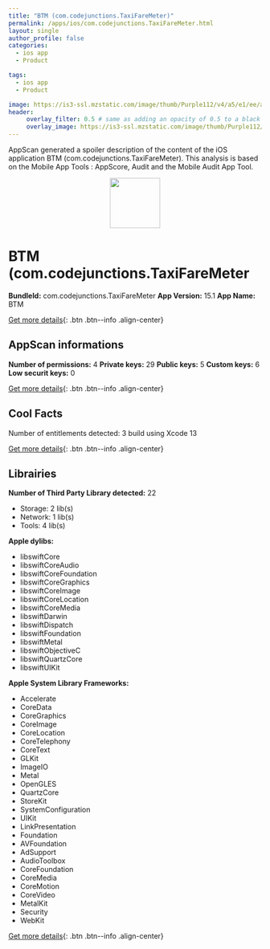 ```yaml
---
title: "BTM (com.codejunctions.TaxiFareMeter)"
permalink: /apps/ios/com.codejunctions.TaxiFareMeter.html
layout: single
author_profile: false
categories: 
  - ios app 
  - Product 

tags: 
  - ios app 
  - Product 

image: https://is3-ssl.mzstatic.com/image/thumb/Purple112/v4/a5/e1/ee/a5e1eef5-448b-88a2-3b99-796cf88adba4/AppIcon-0-0-1x_U007emarketing-0-0-0-10-0-0-sRGB-0-0-0-GLES2_U002c0-512MB-85-220-0-0.png/512x512bb.jpg
header: 
     overlay_filter: 0.5 # same as adding an opacity of 0.5 to a black background
     overlay_image: https://is3-ssl.mzstatic.com/image/thumb/Purple112/v4/a5/e1/ee/a5e1eef5-448b-88a2-3b99-796cf88adba4/AppIcon-0-0-1x_U007emarketing-0-0-0-10-0-0-sRGB-0-0-0-GLES2_U002c0-512MB-85-220-0-0.png/512x512bb.jpg
---
```

AppScan generated a spoiler description of the content of the iOS application BTM (com.codejunctions.TaxiFareMeter). This analysis is based on the Mobile App Tools : AppScore, Audit and the Mobile Audit App Tool.

  
  
<div style="text-align: center;"><img src="https://is3-ssl.mzstatic.com/image/thumb/Purple112/v4/a5/e1/ee/a5e1eef5-448b-88a2-3b99-796cf88adba4/AppIcon-0-0-1x_U007emarketing-0-0-0-10-0-0-sRGB-0-0-0-GLES2_U002c0-512MB-85-220-0-0.png/512x512bb.jpg" width="100" height="100"></div>  
  
# BTM (com.codejunctions.TaxiFareMeter

**BundleId:** com.codejunctions.TaxiFareMeter
**App Version:** 15.1
**App Name:** BTM


[Get more details](/pricing.html){: .btn .btn--info .align-center}  
  
## AppScan informations 

**Number of permissions:** 4
**Private keys:** 29
**Public keys:** 5
**Custom keys:** 6
**Low securit keys:** 0
  
[Get more details](/pricing.html){: .btn .btn--info .align-center}

## Cool Facts

Number of entitlements detected: 3
build using Xcode 13
  
[Get more details](/pricing.html){: .btn .btn--info .align-center}

## Librairies 
**Number of Third Party Library detected:** 22
- Storage: 2 lib(s)
- Network: 1 lib(s)
- Tools: 4 lib(s)

**Apple dylibs:**
- libswiftCore
- libswiftCoreAudio
- libswiftCoreFoundation
- libswiftCoreGraphics
- libswiftCoreImage
- libswiftCoreLocation
- libswiftCoreMedia
- libswiftDarwin
- libswiftDispatch
- libswiftFoundation
- libswiftMetal
- libswiftObjectiveC
- libswiftQuartzCore
- libswiftUIKit


**Apple System Library Frameworks:**
- Accelerate
- CoreData
- CoreGraphics
- CoreImage
- CoreLocation
- CoreTelephony
- CoreText
- GLKit
- ImageIO
- Metal
- OpenGLES
- QuartzCore
- StoreKit
- SystemConfiguration
- UIKit
- LinkPresentation
- Foundation
- AVFoundation
- AdSupport
- AudioToolbox
- CoreFoundation
- CoreMedia
- CoreMotion
- CoreVideo
- MetalKit
- Security
- WebKit


  
[Get more details](/pricing.html){: .btn .btn--info .align-center}

